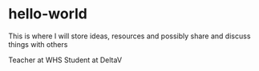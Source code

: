 # hello-world
This is where I will store ideas, resources and possibly share and discuss things with others

Teacher at WHS
Student at DeltaV
